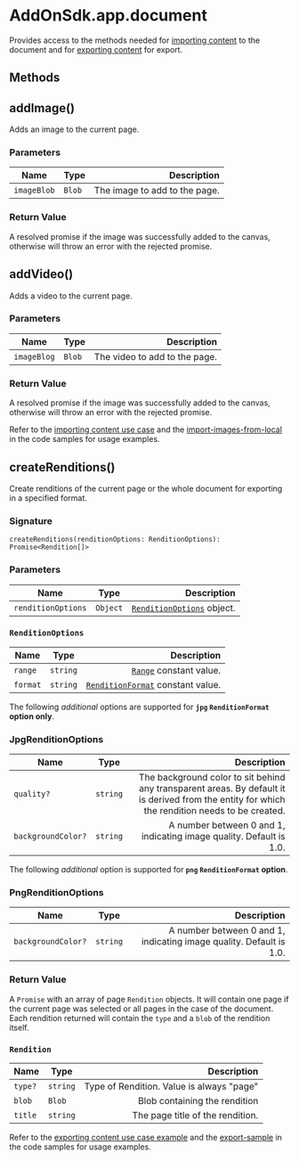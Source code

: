 # AddOnSdk.app.document
Provides access to the methods needed for [importing content](../../guides/develop/index.md#importing-content) to the document and for [exporting content](../../guides/develop/index.md#exporting-content) for export.

## Methods
## addImage()
<!--addImage(imageBlob: Blob): Promise<void>;-->
Adds an image to the current page. 

### Parameters
| Name          | Type         | Description   |
| ------------- | -------------| -----------:  |
| `imageBlob`   | `Blob`       | The image to add to the page. |

### Return Value
A resolved promise if the image was successfully added to the canvas, otherwise will throw an error with the rejected promise.

## addVideo()
<!-- addVideo(blob: Blob): Promise<void>; -->
Adds a video to the current page. 

### Parameters
| Name          | Type         | Description   |
| ------------- | -------------| -----------:  |
| `imageBlog`   | `Blob`       | The video to add to the page. |

### Return Value
A resolved promise if the image was successfully added to the canvas, otherwise will throw an error with the rejected promise.

<InlineAlert slots="text" variant="info"/>

Refer to the [importing content use case](../../guides/develop/index.md#importing-content) and the [import-images-from-local](../../samples/#import-images-from-local) in the code samples for usage examples.


## createRenditions()
Create renditions of the current page or the whole document for exporting in a specified format. 

### Signature
`createRenditions(renditionOptions: RenditionOptions): Promise<Rendition[]>`

### Parameters
| Name                | Type         | Description   |
| --------------------| -------------| -----------:  |
| `renditionOptions`  | `Object`     | [`RenditionOptions`](#renditionoptions) object.

### `RenditionOptions`
| Name          | Type         | Description   |
| ------------- | -------------| -----------:  |
| `range`       | `string`     | [`Range`](./addonsdk-constants.md) constant value. | 
| `format`      | `string`     |  [`RenditionFormat`](./addonsdk-constants.md) constant value. | 


<InlineAlert slots="text" variant="info"/>

The following *additional* options are supported for **`jpg` `RenditionFormat` option only**.

### JpgRenditionOptions
| Name          | Type         | Description   |
| ------------- | -------------| -----------:  |
| `quality?`       | `string`     | The background color to sit behind any transparent areas. By default it is derived from the entity for which the rendition needs to be created.
| `backgroundColor?` | `string`     |  A number between 0 and 1, indicating image quality. Default is 1.0. |

<InlineAlert slots="text" variant="info"/>

The following *additional* option is supported for **`png` `RenditionFormat` option**.

### PngRenditionOptions
| Name          | Type         | Description   |
| ------------- | -------------| -----------:  |
| `backgroundColor?` | `string` |  A number between 0 and 1, indicating image quality. Default is 1.0. |

### Return Value
A `Promise` with an array of page `Rendition` objects. It will contain one page if the current page was selected or all pages in the case of the document. Each rendition returned will contain the `type` and a `blob` of the rendition itself.

### `Rendition`
| Name          | Type         | Description   |
| ------------- | -------------| -----------:  |
| `type?`       | `string`     |  Type of Rendition. Value is always "page" |
| `blob`        | `Blob`       | Blob containing the rendition |
| `title`       | `string`     | The page title of the rendition. | 

<InlineAlert slots="text" variant="info"/>

Refer to the [exporting content use case example](../../guides/develop/index.md#exporting-content) and the [export-sample](../../samples/#export-sample) in the code samples for usage examples.

